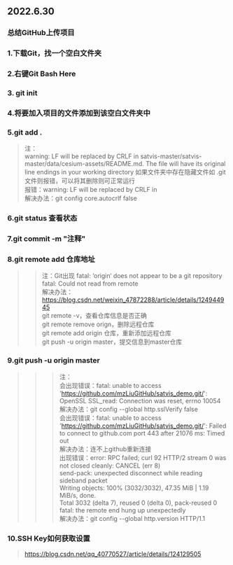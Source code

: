## 2022.6.30
### 总结GitHub上传项目  
### 1.下载Git，找一个空白文件夹  
### 2.右键Git Bash Here  
### 3. git init  
### 4.将要加入项目的文件添加到该空白文件夹中  
### 5.git add .  
> 注：  
warning: LF will be replaced by CRLF in satvis-master/satvis-master/data/cesium-assets/README.md.
The file will have its original line endings in your working directory
如果文件夹中存在隐藏文件如 .git 文件则报错，可以将其删除则可正常运行  
报错：warning: LF will be replaced by CRLF in   
解决办法：git config core.autocrlf false  
### 6.git status 查看状态  
### 7.git commit -m "注释"  
### 8.git remote add 仓库地址  
>> 注：Git出现 fatal: ‘origin‘ does not appear to be a git repository fatal: Could not read from remote  
解决办法：https://blog.csdn.net/weixin_47872288/article/details/124944945  
git remote -v，查看仓库信息是否正确  
git remote remove orign，删除远程仓库  
git remote add origin 仓库，重新添加远程仓库  
git push -u origin master，提交信息到master仓库  
### 9.git push -u origin master  
>>> 注：  
会出现错误：fatal: unable to access 'https://github.com/mzLiuGitHub/satvis_demo.git/': OpenSSL SSL_read: Connection was reset, errno 10054  
解决办法：git config --global http.sslVerify false  
会出现错误：fatal: unable to access 'https://github.com/mzLiuGitHub/satvis_demo.git/': Failed to connect to github.com port 443 after 21076 ms: Timed out  
解决办法：连不上github重新连接  
出现错误：error: RPC failed; curl 92 HTTP/2 stream 0 was not closed cleanly: CANCEL (err 8)  
send-pack: unexpected disconnect while reading sideband packet  
Writing objects: 100% (3032/3032), 47.35 MiB | 1.19 MiB/s, done.  
Total 3032 (delta 7), reused 0 (delta 0), pack-reused 0  
fatal: the remote end hung up unexpectedly  
解决办法：git config --global http.version HTTP/1.1  
### 10.SSH Key如何获取设置  
> https://blog.csdn.net/qq_40770527/article/details/124129505  
